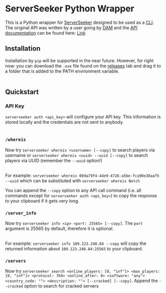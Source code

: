 # ServerSeeker Python Wrapper

This is a Python wrapper for [ServerSeeker](https://serverseeker.net/) designed to be used as a [CLI](https://en.wikipedia.org/wiki/Command-line_interface). The original API was written by a user going by [DAM](https://damcraft.de/) and the [API documentation](https://serverseeker.net/docs) can be found here: [Link](https://serverseeker.net/docs)

## Installation
Installation by `pip` will be supported in the near future. However, for right now: you can download the `.exe` file found on the [releases](https://github.com/Igyeom/ServerSeeker/releases) tab and drag it to a folder that is added to the PATH environment variable.<br><br>

## Quickstart
### API Key
`serverseeker auth <api_key>` will configure your API key. This information is stored locally and the credentials are not sent to anybody.<br><br>

### `/whereis`
Now try `serverseeker whereis <username> [--copy]` to search players via username or `serverseeker whereis <uuid> --uuid [--copy]` to search players via UUID (remember the `--uuid` option!)<br><br>


For example: `serverseeker whereis 069a79f4-44e9-4726-a5be-fca90e38aaf5 --uuid` which can be substituted with `serverseeker whereis Notch`

You can append the `--copy` option to any API call command (i.e. all commands except for `serverseeker auth <api_key>`) to copy the response to your clipboard if it gets very long.

### `/server_info`
Now try `serverseeker info <ip> <port: 25565> [--copy]`. The `port` argument is 25565 by default, therefore it is optional.<br><br>

For example: `serverseeker info 109.123.240.84 --copy` will copy the returned information about `109.123.240.84:25565` to your clipboard. 

### `/servers`
Now try `serverseeker search <online_players: [0, "inf"]> <max_players: [0, "inf"]> <protocol: 764> <online_after: 0> <software: "any"> <country_code: ""> <description: ""> [--cracked] [--copy]`. Append the `--cracked` option to search for cracked servers